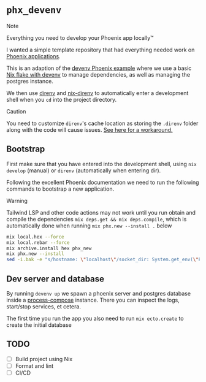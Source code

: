 # `phx_devenv`

> [!NOTE]
> Everything you need to develop your Phoenix app locally™

I wanted a simple template repository that had everything needed work on [Phoenix applications](https://hexdocs.pm/phoenix/overview.html).

This is an adaption of the [devenv Phoenix example](https://github.com/cachix/devenv/tree/main/examples/phoenix)  where we use a basic [Nix flake with devenv](https://devenv.sh/guides/using-with-flakes/#modifying-your-flakenix-file) to manage dependencies, as well as managing the postgres instance.

We then use [direnv](https://direnv.net/) and [nix-direnv](https://github.com/nix-community/nix-direnv) to automatically enter a development shell when you `cd` into the project directory.

> [!CAUTION]
> You need to customize `direnv`'s cache location as storing the `.direnv` folder along with the code will cause 
> issues. [See here for a workaround.](https://github.com/direnv/direnv/wiki/Customizing-cache-location#hashed-directories)

## Bootstrap


First make sure that you have entered into the development shell, using `nix develop` (manual) or `direnv` (automatically when entering dir).

Following the excellent Phoenix documentation we need to run the following commands to bootstrap a new application.
> [!WARNING]
> Tailwind LSP and other code actions may not work until you run obtain and compile the dependencies
> `mix deps.get && mix deps.compile`, which is automatically done when running `mix phx.new --install .` below

```bash
mix local.hex --force
mix local.rebar --force
mix archive.install hex phx_new
mix phx.new --install 
sed -i.bak -e "s/hostname: \"localhost\"/socket_dir: System.get_env(\"PGHOST\")/" ./config/dev.exs && rm ./config/dev.exs.bak  # mac/linux compatible
```

## Dev server and database

By running `devenv up` we spawn a phoenix server and postgres database inside a [process-compose](https://github.com/F1bonacc1/process-compose) instance. There you can inspect the logs, start/stop services, et cetera.

The first time you run the app you also need to run `mix ecto.create` to create the initial database

## TODO

- [ ] Build project using Nix
- [ ] Format and lint
- [ ] CI/CD
